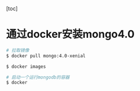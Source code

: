 [toc]

# 通过docker安装mongo4.0
```bash
# 拉取镜像
$ docker pull mongo:4.0-xenial

$ docker images

# 启动一个运行mongodb的容器
$ docker 

```